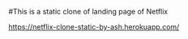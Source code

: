 #This is a static clone of landing page of Netflix

https://netflix-clone-static-by-ash.herokuapp.com/
